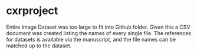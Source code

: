 # cxrproject
Entire Image Dataset was too large to fit into Github folder. Given this a CSV document was created listing the names of every single file. 
The references for datasets is available via the manuscript, and the file names can be matched up to the dataset.
